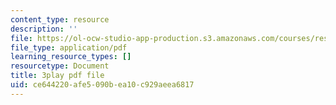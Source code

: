 ```yaml
---
content_type: resource
description: ''
file: https://ol-ocw-studio-app-production.s3.amazonaws.com/courses/res-18-008-calculus-revisited-complex-variables-differential-equations-and-linear-algebra-fall-2011/ce644220afe5090bea10c929aeea6817_ZYf0tz9oVz8.pdf
file_type: application/pdf
learning_resource_types: []
resourcetype: Document
title: 3play pdf file
uid: ce644220-afe5-090b-ea10-c929aeea6817
---
```

